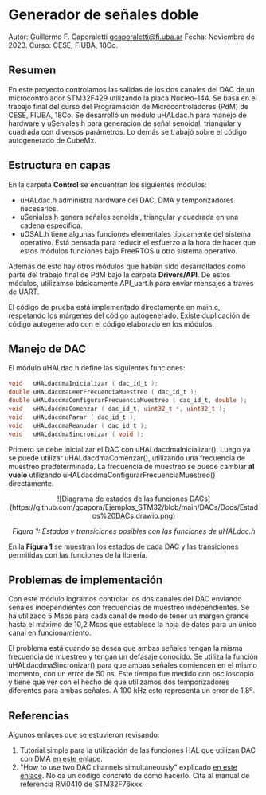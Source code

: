 # Generador de señales doble
Autor: Guillermo F. Caporaletti <gcaporaletti@fi.uba.ar>
Fecha: Noviembre de 2023.
Curso: CESE, FIUBA, 18Co.

## Resumen
En este proyecto controlamos las salidas de los dos canales del DAC de un microcontrolador STM32F429 utilizando la placa Nucleo-144. Se basa en el trabajo final del curso del Programación de Microcontroladores (PdM) de CESE, FIUBA, 18Co. Se desarrolló un módulo uHALdac.h para manejo de hardware y uSeniales.h para generación de señal senoidal, triangular y cuadrada con diversos parámetros. Lo demás se trabajó sobre el código autogenerado de CubeMx. 

## Estructura en capas
En la carpeta **Control** se encuentran los siguientes módulos:

- uHALdac.h administra hardware del DAC, DMA y temporizadores necesarios.
- uSeniales.h genera señales senoidal, triangular y cuadrada en una cadena específica.
- uOSAL.h tiene algunas funciones elementales típicamente del sistema operativo. Está pensada para reducir el esfuerzo a la hora de hacer que estos módulos funciones bajo FreeRTOS u otro sistema operativo.

Además de esto hay otros módulos que habían sido desarrollados como parte del trabajo final de PdM bajo la carpeta **Drivers/API**. De estos módulos, utilizamso básicamente API_uart.h para enviar mensajes a través de UART. 

El código de prueba está implementado directamente en main.c, respetando los márgenes del código autogenerado. Existe duplicación de código autogenerado con el código elaborado en los módulos.

## Manejo de DAC
El módulo uHALdac.h define las siguientes funciones:

```c
void   uHALdacdmaInicializar ( dac_id_t );
double uHALdacdmaLeerFrecuenciaMuestreo ( dac_id_t );
double uHALdacdmaConfigurarFrecuenciaMuestreo ( dac_id_t, double );
void   uHALdacdmaComenzar ( dac_id_t, uint32_t *, uint32_t );
void   uHALdacdmaParar ( dac_id_t );
void   uHALdacdmaReanudar ( dac_id_t );
void   uHALdacdmaSincronizar ( void );
```

Primero se debe inicializar el DAC con uHALdacdmaInicializar(). Luego ya se puede utilizar uHALdacdmaComenzar(), utilizando una frecuencia de muestreo predeterminada. La frecuencia de muestreo se puede cambiar __al vuelo__ utilizando uHALdacdmaConfigurarFrecuenciaMuestreo() directamente.

<center>
![Diagrama de estados de las funciones DACs](https://github.com/gcapora/Ejemplos_STM32/blob/main/DACs/Docs/Estados%20DACs.drawio.png)

*Figura 1: Estados y transiciones posibles con las funciones de uHALdac.h*
</center>

En la __Figura 1__ se muestran los estados de cada DAC y las transiciones permitidas con las funciones de la librería.

## Problemas de implementación
Con este módulo logramos controlar los dos canales del DAC enviando señales independientes con frecuencias de muestreo independientes. Se ha utilizado 5 Msps para cada canal de modo de tener un margen grande hasta el máximo de 10,2 Msps que establece la hoja de datos para un único canal en funcionamiento. 

El problema está cuando se desea que ambas señales tengan la misma frecuencia de muestreo y tengan un defasaje conocido. Se utiliza la función uHALdacdmaSincronizar() para que ambas señales comiencen en el mismo momento, con un error de 50 ns. Este tiempo fue medido con osciloscopio y tiene que ver con el hecho de que utilizamos dos temporizadores diferentes para ambas señales. A 100 kHz esto representa un error de 1,8º.

## Referencias
Algunos enlaces que se estuvieron revisando:

1. Tutorial simple para la utilización de las funciones HAL que utilizan DAC con DMA [en este enlace](https://deepbluembedded.com/stm32-dac-sine-wave-generation-stm32-dac-dma-timer-example/). 
2. "How to use two DAC channels simultaneously" explicado [en este enlace](https://community.st.com/t5/stm32-mcus-products/how-to-use-two-dac-channels-simultaneously/td-p/210588). No da un código concreto de cómo hacerlo. Cita al manual de referencia RM0410 de STM32F76xxx.

